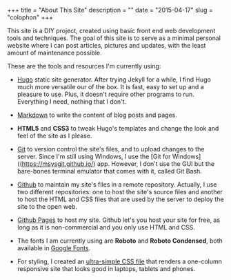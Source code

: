 +++
title = "About This Site"
description = ""
date = "2015-04-17"
slug = "colophon"
+++

This site is a DIY project, created using basic front end web development tools and techniques. The goal of this site is to serve as a minimal personal website where I can post articles, pictures and updates, with the least amount of maintenance possible.

These are the tools and resources I'm currently using:

* [Hugo](http://www.gohugo.io) static site generator. After trying Jekyll for a while, I find Hugo much more versatile our of the box. It is fast, easy to set up and a pleasure to use.  Plus, it doesn't require other programs to run. Everything I need, nothing that I don't. 

* [Markdown](http://daringfireball.net/projects/markdown/) to write the content of blog posts and pages.

* **HTML5** and **CSS3** to tweak Hugo's templates and change the look and feel of the site as I please.

* [Git](http://www.git-scm.com) to version control the site's files, and to upload changes to the server. Since I'm still using Windows, I use the [Git for Windows]((https://msysgit.github.io/) app. However, I don't use the GUI but the bare-bones terminal emulator that comes with it, called Git Bash.

* [Github](http://www.github.com) to maintain my site's files in a remote repository. Actually, I use two different repositories: one to host the site's source files and another to host the HTML and CSS files that are used by the server to deploy the site to the open web.

* [Github Pages](http://pages.github.com) to host my site. Github let's you host your site for free, as long as it is non-commercial and you only use HTML and CSS.

* The fonts I am currently using are **Roboto** and **Roboto Condensed**, both available in [Google Fonts](http://www.google.com/fonts/).

* For styling, I created an [ultra-simple CSS file](/css/basic.css) that renders a one-column responsive site that looks good in laptops, tablets and phones.

